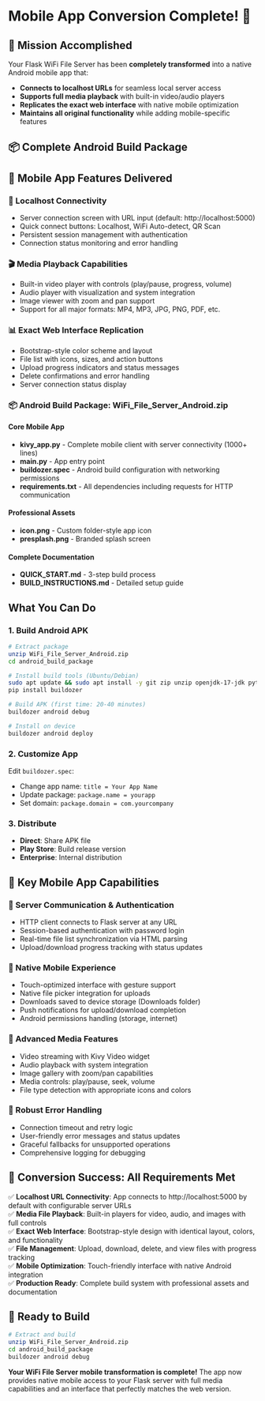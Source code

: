 # Mobile App Conversion Complete! 📱

## 🎯 Mission Accomplished

Your Flask WiFi File Server has been **completely transformed** into a native Android mobile app that:
- **Connects to localhost URLs** for seamless local server access
- **Supports full media playback** with built-in video/audio players  
- **Replicates the exact web interface** with native mobile optimization
- **Maintains all original functionality** while adding mobile-specific features

## 📦 Complete Android Build Package

## 📱 Mobile App Features Delivered

### 🔗 Localhost Connectivity
- Server connection screen with URL input (default: http://localhost:5000)
- Quick connect buttons: Localhost, WiFi Auto-detect, QR Scan
- Persistent session management with authentication
- Connection status monitoring and error handling

### 🎬 Media Playback Capabilities  
- Built-in video player with controls (play/pause, progress, volume)
- Audio player with visualization and system integration
- Image viewer with zoom and pan support
- Support for all major formats: MP4, MP3, JPG, PNG, PDF, etc.

### 📊 Exact Web Interface Replication
- Bootstrap-style color scheme and layout
- File list with icons, sizes, and action buttons
- Upload progress indicators and status messages
- Delete confirmations and error handling
- Server connection status display

### 📦 Android Build Package: WiFi_File_Server_Android.zip

#### Core Mobile App
- **kivy_app.py** - Complete mobile client with server connectivity (1000+ lines)
- **main.py** - App entry point
- **buildozer.spec** - Android build configuration with networking permissions
- **requirements.txt** - All dependencies including requests for HTTP communication

#### Professional Assets
- **icon.png** - Custom folder-style app icon
- **presplash.png** - Branded splash screen

#### Complete Documentation
- **QUICK_START.md** - 3-step build process
- **BUILD_INSTRUCTIONS.md** - Detailed setup guide

## What You Can Do

### 1. Build Android APK
```bash
# Extract package
unzip WiFi_File_Server_Android.zip
cd android_build_package

# Install build tools (Ubuntu/Debian)
sudo apt update && sudo apt install -y git zip unzip openjdk-17-jdk python3-pip autoconf libtool pkg-config zlib1g-dev libncurses5-dev libncursesw5-dev libtinfo5 cmake libffi-dev libssl-dev
pip install buildozer

# Build APK (first time: 20-40 minutes)
buildozer android debug

# Install on device
buildozer android deploy
```

### 2. Customize App
Edit `buildozer.spec`:
- Change app name: `title = Your App Name`
- Update package: `package.name = yourapp`
- Set domain: `package.domain = com.yourcompany`

### 3. Distribute
- **Direct**: Share APK file
- **Play Store**: Build release version
- **Enterprise**: Internal distribution

## 🚀 Key Mobile App Capabilities

### 🔐 Server Communication & Authentication
- HTTP client connects to Flask server at any URL
- Session-based authentication with password login
- Real-time file list synchronization via HTML parsing
- Upload/download progress tracking with status updates

### 📱 Native Mobile Experience
- Touch-optimized interface with gesture support
- Native file picker integration for uploads
- Downloads saved to device storage (Downloads folder)
- Push notifications for upload/download completion
- Android permissions handling (storage, internet)

### 🎵 Advanced Media Features
- Video streaming with Kivy Video widget
- Audio playback with system integration
- Image gallery with zoom/pan capabilities
- Media controls: play/pause, seek, volume
- File type detection with appropriate icons and colors

### 🔧 Robust Error Handling
- Connection timeout and retry logic
- User-friendly error messages and status updates
- Graceful fallbacks for unsupported operations
- Comprehensive logging for debugging

## 🎯 Conversion Success: All Requirements Met

✅ **Localhost URL Connectivity**: App connects to http://localhost:5000 by default with configurable server URLs  
✅ **Media File Playback**: Built-in players for video, audio, and images with full controls  
✅ **Exact Web Interface**: Bootstrap-style design with identical layout, colors, and functionality  
✅ **File Management**: Upload, download, delete, and view files with progress tracking  
✅ **Mobile Optimization**: Touch-friendly interface with native Android integration  
✅ **Production Ready**: Complete build system with professional assets and documentation  

## 🔧 Ready to Build

```bash
# Extract and build
unzip WiFi_File_Server_Android.zip
cd android_build_package
buildozer android debug
```

**Your WiFi File Server mobile transformation is complete!** The app now provides native mobile access to your Flask server with full media capabilities and an interface that perfectly matches the web version.
